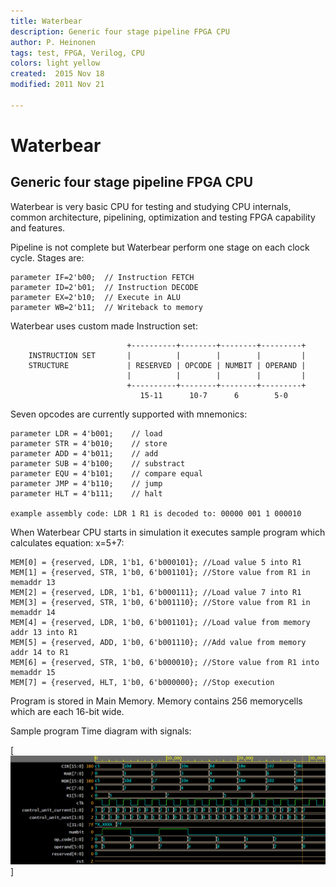 ```yaml
---
title: Waterbear
description: Generic four stage pipeline FPGA CPU
author: P. Heinonen
tags: test, FPGA, Verilog, CPU
colors: light yellow
created:  2015 Nov 18
modified: 2011 Nov 21

---
```


Waterbear
=========

## Generic four stage pipeline FPGA CPU

Waterbear is very basic CPU for testing and studying CPU internals, common 
architecture, pipelining, optimization and testing FPGA capability and features.

Pipeline is not complete but Waterbear perform one stage on each clock cycle. Stages are:

    parameter IF=2'b00;  // Instruction FETCH
    parameter ID=2'b01;  // Instruction DECODE
    parameter EX=2'b10;  // Execute in ALU
    parameter WB=2'b11;  // Writeback to memory
  
  

Waterbear uses custom made Instruction set:

                              +----------+--------+--------+---------+
        INSTRUCTION SET       |          |        |        |         |
        STRUCTURE             | RESERVED | OPCODE | NUMBIT | OPERAND |
                              |          |        |        |         |
                              +----------+--------+--------+---------+
                                 15-11      10-7      6        5-0  


Seven opcodes are currently supported with mnemonics:

    parameter LDR = 4'b001;    // load
    parameter STR = 4'b010;    // store
    parameter ADD = 4'b011;    // add
    parameter SUB = 4'b100;    // substract
    parameter EQU = 4'b101;    // compare equal
    parameter JMP = 4'b110;    // jump
    parameter HLT = 4'b111;    // halt

    example assembly code: LDR 1 R1 is decoded to: 00000 001 1 000010

When Waterbear CPU starts in simulation it executes sample program which calculates equation: x=5+7:

    MEM[0] = {reserved, LDR, 1'b1, 6'b000101}; //Load value 5 into R1
    MEM[1] = {reserved, STR, 1'b0, 6'b001101}; //Store value from R1 in memaddr 13
    MEM[2] = {reserved, LDR, 1'b1, 6'b000111}; //Load value 7 into R1
    MEM[3] = {reserved, STR, 1'b0, 6'b001110}; //Store value from R1 in memaddr 14
    MEM[4] = {reserved, LDR, 1'b0, 6'b001101}; //Load value from memory addr 13 into R1
    MEM[5] = {reserved, ADD, 1'b0, 6'b001110}; //Add value from memory addr 14 to R1
    MEM[6] = {reserved, STR, 1'b0, 6'b000010}; //Store value from R1 into memaddr 15
    MEM[7] = {reserved, HLT, 1'b0, 6'b000000}; //Stop execution

Program is stored in Main Memory. Memory contains 256 memorycells which are each 16-bit wide.

Sample program Time diagram with signals:

[![Timeline](https://raw.githubusercontent.com/Miltonhill/WaterbearCPU/master/tests/cpu.png)]



